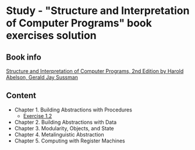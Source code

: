 # Study - "Structure and Interpretation of Computer Programs" book exercises solution

## Book info
[Structure and Interpretation of Computer Programs, 2nd Edition by Harold Abelson, Gerald Jay Sussman](https://mitpress.mit.edu/sites/default/files/sicp/full-text/book/book.html)

## Content
* Chapter 1. Building Abstractions with Procedures
	* [Exercise 1.2](https://github.com/kudraem/study-sicp-book-exercises/blob/master/chapter_1/exercise_1_2/solution.scm)
* Chapter 2. Building Abstractions with Data
* Chapter 3. Modularity, Objects, and State
* Chapter 4. Metalinguistic Abstraction
* Chapter 5. Computing with Register Machines
